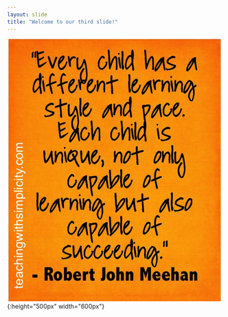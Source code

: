 ```yaml
---
layout: slide
title: "Welcome to our third slide!"
---
```

![](./images/0012_children.jpg 'how does it come'){:height="500px" width="600px"}
